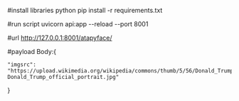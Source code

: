 #install libraries python
pip install -r requirements.txt

#run script
uvicorn api:app --reload --port 8001    


#url
http://127.0.0.1:8001/atapyface/

#payload
Body:{

    "imgsrc": "https://upload.wikimedia.org/wikipedia/commons/thumb/5/56/Donald_Trump_official_portrait.jpg/640px-Donald_Trump_official_portrait.jpg"

}



